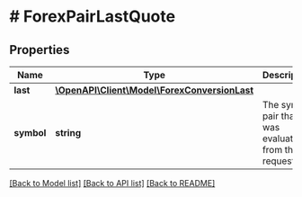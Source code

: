 # # ForexPairLastQuote

## Properties

Name | Type | Description | Notes
------------ | ------------- | ------------- | -------------
**last** | [**\OpenAPI\Client\Model\ForexConversionLast**](ForexConversionLast.md) |  | [optional]
**symbol** | **string** | The symbol pair that was evaluated from the request. |

[[Back to Model list]](../../README.md#models) [[Back to API list]](../../README.md#endpoints) [[Back to README]](../../README.md)
